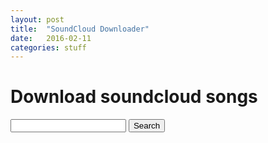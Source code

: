 ```yaml
---
layout: post
title:  "SoundCloud Downloader"
date:   2016-02-11
categories: stuff
---
```

<script>
    var client_id = "376f225bf427445fc4bfb6b99b72e0bf";

    function myFunction () {
        var downloadLinkDiv = document.getElementById("downloadLinkDiv");
        downloadLinkDiv.innerHTML = "";
        var q = document.getElementById("songsearch").value;
        var xhr = new XMLHttpRequest();
        xhr.onreadystatechange = function () {
            if(xhr.readyState == 4){
                if ((xhr.status >= 200 && xhr.status < 300) || xhr.status == 304){
                    var tracksList = JSON.parse(xhr.responseText);
                    var linkCount = 0;
                    //download links
                    function getNextDownloadLink () {
                        var trackListObject = tracksList[linkCount];
                        if (trackListObject == undefined){
                            return;
                        }
                        var track_download_url = "http://api.soundcloud.com/i1/tracks/"+trackListObject.id+"/streams?client_id="+client_id;
                        var xhr = new XMLHttpRequest();
                        xhr.onreadystatechange = function () {
                            if(xhr.readyState == 4){
                                if (((xhr.status >= 200 && xhr.status < 300) || xhr.status == 304) && linkCount < tracksList.length){
                                    var trackLink = JSON.parse(xhr.responseText);
                                    var downloadLink = trackLink.http_mp3_128_url;
                                    var downloadDiv = document.createElement("div");
                                    var downloadHref = document.createElement("a");
                                    downloadHref.setAttribute("href",downloadLink);
                                    downloadHref.setAttribute("download",trackListObject.title);
                                    downloadHref.appendChild(document.createTextNode(trackListObject.title));
                                    downloadDiv.appendChild(downloadHref);
                                    downloadLinkDiv.appendChild(downloadDiv);
                                    ++linkCount;
                                    getNextDownloadLink();
                                }
                            }
                        };
                        xhr.open("get",track_download_url,true);
                        xhr.send(null);
                    }
                    getNextDownloadLink();
                }else{
                    // Error Message
                }
            }
        };
        var tracks_list_url = "http://api.soundcloud.com/tracks?"+"q="+encodeURIComponent(q)+"&client_id="+client_id;
        xhr.open("get",tracks_list_url,true);
        xhr.send(null);
        //alert(showstring);
        return false;
    }
</script>
<script>
  (function(i,s,o,g,r,a,m){i['GoogleAnalyticsObject']=r;i[r]=i[r]||function(){
  (i[r].q=i[r].q||[]).push(arguments)},i[r].l=1*new Date();a=s.createElement(o),
  m=s.getElementsByTagName(o)[0];a.async=1;a.src=g;m.parentNode.insertBefore(a,m)
  })(window,document,'script','//www.google-analytics.com/analytics.js','ga');

  ga('create', 'UA-71970030-1', 'auto');
  ga('send', 'pageview');

</script>
<body>
    <h1>Download soundcloud songs</h1>
    <div id = "mainDiv">
        <form onsubmit="return myFunction()">
            <input id="songsearch" type="text" required>
            <input type="submit" value="Search">
        </form>
        <div id="downloadLinkDiv"></div>
    </div>
</body>

